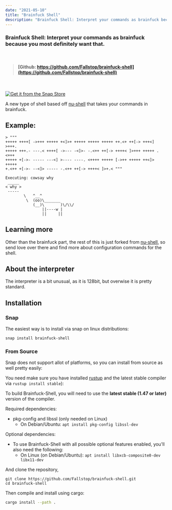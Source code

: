 ```yaml
---
date: "2021-05-10"
title: "Brainfuck Shell"
description: "Brainfuck Shell: Interpret your commands as brainfuck because you most definitely want that"
---
```


### Brainfuck Shell: Interpret your commands as brainfuck because you most definitely want that.

<br/>

> #### [Github: https://github.com/Fallstop/brainfuck-shell](https://github.com/Fallstop/brainfuck-shell)

<br/>

[![Get it from the Snap Store](https://snapcraft.io/static/images/badges/en/snap-store-black.svg)](https://snapcraft.io/brainfuck-shell)


A new type of shell based off [nu-shell](https://github.com/nushell/nushell) that takes your commands in brainfuck.

## Example:

```
> """
+++++ ++++[ ->+++ +++++ +<]>+ +++++ +++++ +++++ ++.<+ ++[-> +++<] >+++.
+++++ +++.- ---.< ++++[ ->--- -<]>- -.<++ ++[-> ++++< ]>+++ +++++ .<+++
+++++ +[->- ----- ---<] >---- ----. <++++ +++++ [->++ +++++ ++<]> +++++
+.<++ +[->- --<]> ----- -.<++ ++[-> ++++< ]>+.< """

Executing: cowsay why
 _____ 
< why >
 ----- 
        \   ^__^
         \  (oo)\_______
            (__)\       )\/\\/
                ||----w |
                ||     ||
```

## Learning more

Other than the brainfuck part, the rest of this is just forked from [nu-shell](https://github.com/nushell/nushell), so send love over there and find more about configuration commands for the shell.

## About the interpreter

The interpreter is a bit unusual, as it is 128bit, but overwise it is pretty standard.

## Installation

### Snap

The easiest way is to install via snap on linux distributions:

```bash
snap install brainfuck-shell
```

### From Source

Snap does not support allot of platforms, so you can install from source as well pretty easily:

You need make sure you have installed [rustup](https://rustup.rs/) and the latest stable compiler via `rustup install stable`):

To build Brainfuck-Shell, you will need to use the **latest stable (1.47 or later)** version of the compiler.

Required dependencies:

-   pkg-config and libssl (only needed on Linux)
    -   On Debian/Ubuntu: `apt install pkg-config libssl-dev`

Optional dependencies:

-   To use Brainfuck-Shell with all possible optional features enabled, you'll also need the following:
    -   On Linux (on Debian/Ubuntu): `apt install libxcb-composite0-dev libx11-dev`

And clone the repository,


```
git clone https://github.com/Fallstop/brainfuck-shell.git
cd brainfuck-shell
```
Then compile and install using cargo:

```bash
cargo install --path .
```
